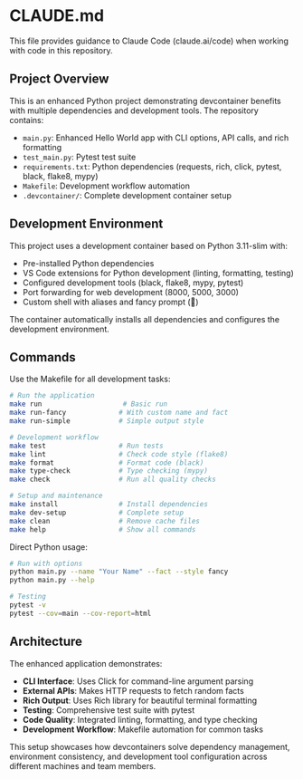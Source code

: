 # CLAUDE.md

This file provides guidance to Claude Code (claude.ai/code) when working with code in this repository.

## Project Overview

This is an enhanced Python project demonstrating devcontainer benefits with multiple dependencies and development tools. The repository contains:
- `main.py`: Enhanced Hello World app with CLI options, API calls, and rich formatting
- `test_main.py`: Pytest test suite
- `requirements.txt`: Python dependencies (requests, rich, click, pytest, black, flake8, mypy)
- `Makefile`: Development workflow automation
- `.devcontainer/`: Complete development container setup

## Development Environment

This project uses a development container based on Python 3.11-slim with:
- Pre-installed Python dependencies
- VS Code extensions for Python development (linting, formatting, testing)
- Configured development tools (black, flake8, mypy, pytest)
- Port forwarding for web development (8000, 5000, 3000)
- Custom shell with aliases and fancy prompt (🐳)

The container automatically installs all dependencies and configures the development environment.

## Commands

Use the Makefile for all development tasks:

```bash
# Run the application
make run                    # Basic run
make run-fancy             # With custom name and fact
make run-simple            # Simple output style

# Development workflow
make test                  # Run tests
make lint                  # Check code style (flake8)
make format                # Format code (black)
make type-check            # Type checking (mypy)
make check                 # Run all quality checks

# Setup and maintenance
make install               # Install dependencies
make dev-setup             # Complete setup
make clean                 # Remove cache files
make help                  # Show all commands
```

Direct Python usage:
```bash
# Run with options
python main.py --name "Your Name" --fact --style fancy
python main.py --help

# Testing
pytest -v
pytest --cov=main --cov-report=html
```

## Architecture

The enhanced application demonstrates:
- **CLI Interface**: Uses Click for command-line argument parsing
- **External APIs**: Makes HTTP requests to fetch random facts
- **Rich Output**: Uses Rich library for beautiful terminal formatting
- **Testing**: Comprehensive test suite with pytest
- **Code Quality**: Integrated linting, formatting, and type checking
- **Development Workflow**: Makefile automation for common tasks

This setup showcases how devcontainers solve dependency management, environment consistency, and development tool configuration across different machines and team members.